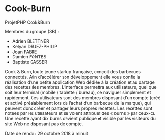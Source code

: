 # Cook-Burn
ProjetPHP Cook&amp;Burn

Membres du groupe (3B) :

- Adrien BLETTNER
- Kelyan DRUEZ-PHILIP
- Joan FABRE
- Damien FONTES
- Baptiste GASSER

Cook & Burn, toute jeune startup française, conçoit des barbecues connectés. Afin d’accélérer son développement elle vous confie la réalisation d’une petite application Web dédiée à la création et au partage des recettes des membres. L’interface permettra aux utilisateurs, quel que soit leur terminal (mobile / tablette / bureau), de naviguer simplement et rapidement. Ces utilisateurs sont des membres disposant d’un compte (créé et activé préalablement lors de l’achat d’un barbecue de la marque), qui peuvent donc créer et partager leurs propres recettes. Les recettes sont notées par les utilisateurs et se voient attribuer des « burns » par ceux-ci. Une recette ayant dix burns devient publique et visible par les visiteurs du site Web ne disposant pas de compte.

Date de rendu : 29 octobre 2018 à minuit
